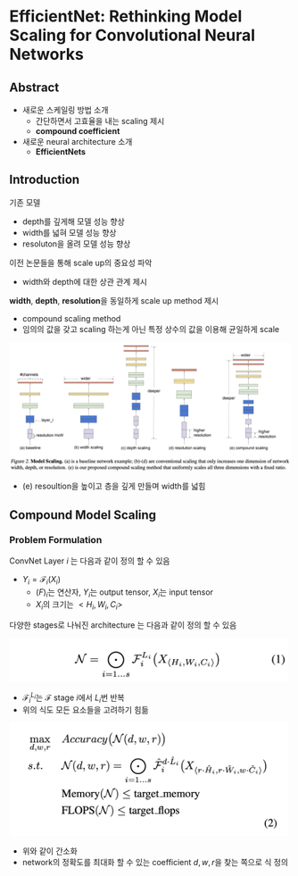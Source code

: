 # EfficientNet: Rethinking Model Scaling for Convolutional Neural Networks
## Abstract
- 새로운 스케일링 방법 소개
    - 간단하면서 고효율을 내는 scaling 제시
    - **compound coefficient**
- 새로운 neural architecture 소개
    - **EfficientNets**

## Introduction
기존 모델
- depth를 깊게해 모델 성능 향상
- width를 넓혀 모델 성능 향상
- resoluton을 올려 모델 성능 향상

이전 논문들을 통해 scale up의 중요성 파악
- width와 depth에 대한 상관 관계 제시

**width**, **depth**, **resolution**을 동일하게 scale up method 제시
- compound scaling method
- 임의의 값을 갖고 scaling 하는게 아닌 특정 상수의 값을 이용해 균일하게 scale

<img src='images/fig2.png'>

- (e) resoultion을 높이고 층을 깊게 만들며 width를 넓힘

## Compound Model Scaling
### Problem Formulation
ConvNet Layer $i$ 는 다음과 같이 정의 할 수 있음
- $Y_i = \mathcal{F}_i(X_i)$
    - $\mathcal(F)_i$는 연산자, $Y_i$는 output tensor, $X_i$는 input tensor
    - $X_i$의 크기는 $< H_i, W_i, C_i >$

다양한 stages로 나눠진 architecture 는 다음과 같이 정의 할 수 있음

<img src='images/compound_formulation.png' width="500">

- $\mathcal{F}^{L_i}_i$는 $\mathcal{F}$ stage $i$에서 $L_i$번 반복
- 위의 식도 모든 요소들을 고려하기 힘듦

<img src='images/efficientOpt.png' width='500'>

- 위와 같이 간소화
- network의 정확도를 최대화 할 수 있는 coefficient $d, w, r$을 찾는 쪽으로 식 정의
